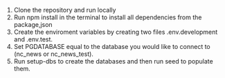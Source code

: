 1. Clone the repository and run locally
2. Run npm install in the terminal to install all dependencies from the package,json
3. Create the enviroment variables by creating two files .env.development and .env.test.
4. Set PGDATABASE equal to the database you would like to connect to (nc_news or nc_news_test).
5. Run setup-dbs to create the databases and then run seed to populate them.